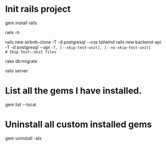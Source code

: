 # Init rails project
gem install rails

rails -h

rails new airbnb-clone -T -d postgresql --css tailwind
rails new backend-api -T -d postgresql --api
```-T, [--skip-test-unit], [--no-skip-test-unit]          # Skip Test::Unit files```

rake db:migrate

rails server

# List all the gems I have installed.
gem list --local

# Uninstall all custom installed gems
gem uninstall -aIx
